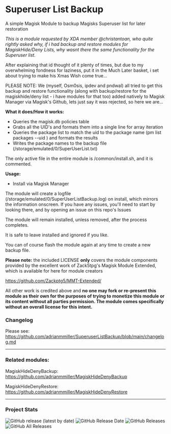 # Superuser List Backup

A simple Magisk Module to backup Magisks Superuser list for later restoration

*This is a module requested by XDA member @christantoan, who quite rightly asked why, if i had backup and restore modules for MagiskHide/Deny Lists, why wasnt there the same functionality for the Superuser list.*

After explaining that id thought of it plenty of times, but due to my overwhelming fondness for laziness, put it in the Much Later basket, i set about trying to make his Xmas Wish come true...

PLEASE NOTE: We (myself, Osm0sis, ipdev and pndwal) all tried to get this backup and restore functionality (along with backup/restore for the magiskhide/deny list - i have modules for that too) added natively to Magisk Manager via Magisk's Github, lets just say it was rejected, so here we are...

**What it does/How it works:**

- Queries the magisk.db policies table
- Grabs all the UID's and formats them into a single line for array iteration
- Queries the package list to match the uid to the package name (pm list packages --uid <uid>) and formats the results
- Writes the package names to the backup file (/storage/emulated/0/SuperUserList.txt)

The only active file in the entire module is /common/install.sh, and it is commented.

**Usage:**

- Install via Magisk Manager

The module will create a logfile (/storage/emulated/0/SuperUserListBackup.log) on install, which mirrors the information onscreen. If you have any issues, you'll need to start by looking there, and by opening an issue on this repo's Issues  
  
The module will remain installed, unless removed, after the process completes.

It is safe to leave installed and ignored if you like.

You can of course flash the module again at any time to create a new backup file.


**Please note:** the included LICENSE **only** covers the module components provided by the excellent work of Zack5tpg's 
Magisk Module Extended, which is available for here for module creators

https://github.com/Zackptg5/MMT-Extended/

All other work is credited above and **no one may fork or re-present this module as their own for the purposes of trying to 
monetize this module or its content without all parties permission. The module comes specifically without an overall license 
for this intent.**


### Changelog ###

Please see: https://github.com/adrianmmiller/SuperuserListBackup/blob/main/changelog.md

---

### **Related modules:**

MagiskHideDenyBackup: https://github.com/adrianmmiller/MagiskHideDenyBackup

MagiskHideDenyRestore: https://github.com/adrianmmiller/MagiskHideDenyRestore

---



### Project Stats ###

![GitHub release (latest by date)](https://img.shields.io/github/v/release/adrianmmiller/SuperuserListBackup?label=Release&style=plastic)
![GitHub Release Date](https://img.shields.io/github/release-date/adrianmmiller/SuperuserListBackup?label=Release%20Date&style=plastic)
![GitHub Releases](https://img.shields.io/github/downloads/adrianmmiller/SuperuserListBackup/latest/total?label=Downloads%20%28Latest%20Release%29&style=plastic)
![GitHub All Releases](https://img.shields.io/github/downloads/adrianmmiller/SuperuserListBackup/total?label=Total%20Downloads%20%28All%20Releases%29&style=plastic)
